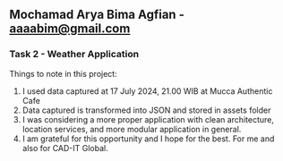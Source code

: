 ## Mochamad Arya Bima Agfian - aaaabim@gmail.com  

### Task 2 - Weather Application  
Things to note in this project:
1. I used data captured at 17 July 2024, 21.00 WIB at Mucca Authentic Cafe
2. Data captured is transformed into JSON and stored in assets folder
3. I was considering a more proper application with clean architecture, location services, and more modular application in general.
4. I am grateful for this opportunity and I hope for the best. For me and also for CAD-IT Global.

